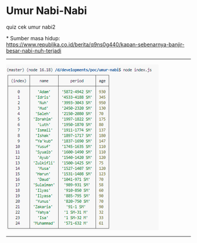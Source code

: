# Umur Nabi-Nabi

quiz cek umur nabi2

\* Sumber masa hidup: https://www.republika.co.id/berita/q9ns0g440/kapan-sebenarnya-banjir-besar-nabi-nuh-terjadi

---

![hasil](readme.png)

---